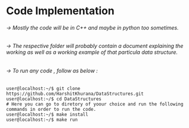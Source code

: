 # Code Implementation 

###### -> Mostly the code will be in C++ and maybe in python too sometimes.
###### -> The respective folder will probably contain a document explaining the working as well as a working example  of that particula data structure.
###### -> To run any code , follow as below :

```
user@localhost:~/$ git clone https://github.com/HarshitKhurana/DataStructures.git
user@localhost:~/$ cd DataStructures
# Here you can go to diretory of yoour choice and run the following commands in order to run the code.
user@localhost:~/$ make install
user@localhost:~/$ make run

```

